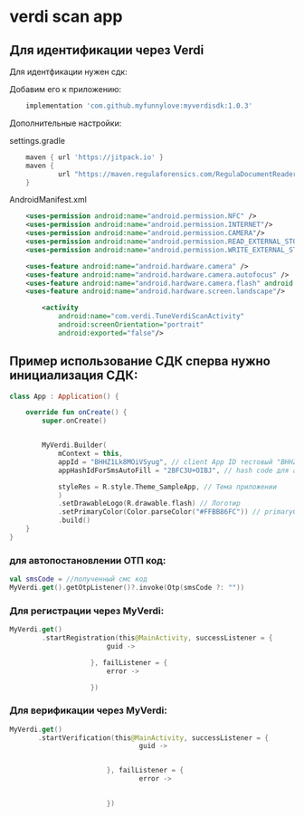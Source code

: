 # verdi scan app
## Для идентификации через Verdi

Для идентфикации нужен сдк:

Добавим его к приложению:
```groovy
    implementation 'com.github.myfunnylove:myverdisdk:1.0.3'
```

Дополнительные настройки:

settings.gradle
```groovy
    maven { url 'https://jitpack.io' }
    maven {
            url "https://maven.regulaforensics.com/RegulaDocumentReader"
    }

```


AndroidManifest.xml
```xml
    <uses-permission android:name="android.permission.NFC" />
    <uses-permission android:name="android.permission.INTERNET"/>
    <uses-permission android:name="android.permission.CAMERA"/>
    <uses-permission android:name="android.permission.READ_EXTERNAL_STORAGE"/>
    <uses-permission android:name="android.permission.WRITE_EXTERNAL_STORAGE"/>

    <uses-feature android:name="android.hardware.camera" />
    <uses-feature android:name="android.hardware.camera.autofocus" />
    <uses-feature android:name="android.hardware.camera.flash" android:required="false" />
    <uses-feature android:name="android.hardware.screen.landscape"/>

        <activity
            android:name="com.verdi.TuneVerdiScanActivity"
            android:screenOrientation="portrait"
            android:exported="false"/>
```

## Пример использование СДК сперва нужно инициализация СДК:
```kotlin
class App : Application() {

    override fun onCreate() {
        super.onCreate()


        MyVerdi.Builder(
            mContext = this,
            appId = "BHHZ1Lk8MOiVSyug", // client App ID тестовый "BHHZ1Lk8MOiVSyug"
            appHashIdForSmsAutoFill = "2BFC3U+OIBJ", // hash code для автозаполнение СМС

            styleRes = R.style.Theme_SampleApp, // Тема приложении
            )
            .setDrawableLogo(R.drawable.flash) // Логотир
            .setPrimaryColor(Color.parseColor("#FFBB86FC")) // primaryColor
            .build()
    }
}
```



### для автопостановлении ОТП код:
```kotlin
val smsCode = //полученный смс код
MyVerdi.get().getOtpListener()?.invoke(Otp(smsCode ?: ""))

```

### Для регистрации через MyVerdi:

```kotlin
MyVerdi.get()
        .startRegistration(this@MainActivity, successListener = {
                        guid ->

                    }, failListener = {
                        error ->

                    })
```

### Для верификации через MyVerdi:

```kotlin
MyVerdi.get()
       .startVerification(this@MainActivity, successListener = {
                                guid ->


                        }, failListener = {
                                error ->
                            

                        })
```


